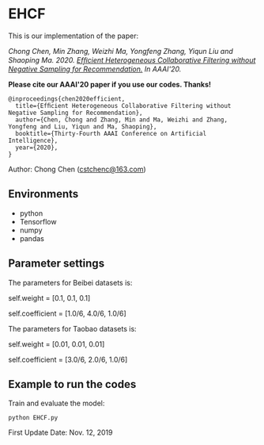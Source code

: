 # EHCF

This is our implementation of the paper:

*Chong Chen, Min Zhang, Weizhi Ma, Yongfeng Zhang, Yiqun Liu and Shaoping Ma. 2020. [Efﬁcient Heterogeneous Collaborative Filtering without Negative Sampling for Recommendation.](https://chenchongthu.github.io/files/AAAI_EHCF.pdf) 
In AAAI'20.*

**Please cite our AAAI'20 paper if you use our codes. Thanks!**

```
@inproceedings{chen2020efficient,
  title={Efﬁcient Heterogeneous Collaborative Filtering without Negative Sampling for Recommendation},
  author={Chen, Chong and Zhang, Min and Ma, Weizhi and Zhang, Yongfeng and Liu, Yiqun and Ma, Shaoping},
  booktitle={Thirty-Fourth AAAI Conference on Artificial Intelligence},
  year={2020},
}
```

Author: Chong Chen (cstchenc@163.com)

## Environments

- python
- Tensorflow
- numpy
- pandas

## Parameter settings

The parameters for Beibei datasets is:

self.weight = [0.1, 0.1, 0.1]

self.coefficient = [1.0/6, 4.0/6, 1.0/6]

The parameters for Taobao datasets is:

self.weight = [0.01, 0.01, 0.01]

self.coefficient = [3.0/6, 2.0/6, 1.0/6]



## Example to run the codes		

Train and evaluate the model:

```
python EHCF.py
```


First Update Date: Nov. 12, 2019
